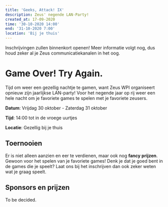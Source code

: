 ```yaml
---
title: 'Geeks, Attack! IX'
description: Zeus' negende LAN-Party!
created_at: 17-09-2020
time: '30-10-2020 14:00'
end: '31-10-2020 7:00'
location: 'Bij je thuis'
---
```


Inschrijvingen zullen binnenkort openen! Meer informatie volgt nog, dus houd zeker al je Zeus communicatiekanalen in het oog.

# Game Over! Try Again.

Tijd om weer een gezellig nachtje te gamen, want Zeus WPI organiseert opnieuw zijn jaarlijkse LAN-party! Voor het negende jaar op rij weer een hele nacht om je favoriete games te spelen met je favoriete zeusers.

**Datum**: Vrijdag 30 oktober - Zaterdag 31 oktober

**Tijd**: 14:00 tot in de vroege uurtjes

**Locatie**: Gezellig bij je thuis

## Toernooien

Er is niet alleen aanzien en eer te verdienen, maar ook nog **fancy prijzen**. Gewoon voor het spelen van je favoriete games! Denk je dat je goed bent in de games die je speelt? Laat ons bij het inschrijven dan ook zeker weten wat je graag speelt.

## Sponsors en prijzen

To be decided.
